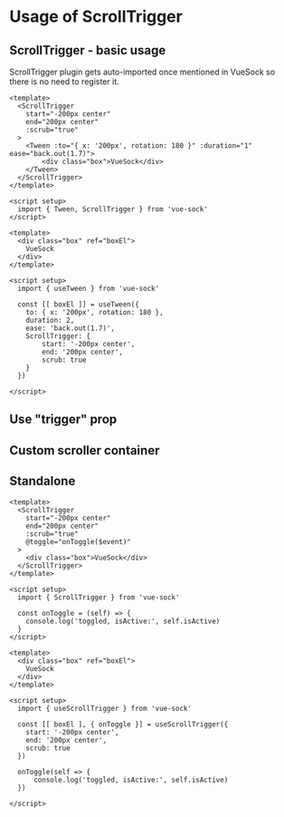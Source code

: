 # Usage of ScrollTrigger

## ScrollTrigger - basic usage

ScrollTrigger plugin gets auto-imported once mentioned in VueSock so there is no need to register it.

<CodeGroup>
  <CodeGroupItem title="Component API">

```vue
<template>
  <ScrollTrigger
    start="-200px center"
    end="200px center"
    :scrub="true"
  >
    <Tween :to="{ x: '200px', rotation: 180 }" :duration="1" ease="back.out(1.7)">
        <div class="box">VueSock</div>
    </Tween>
  </ScrollTrigger>
</template>

<script setup>
  import { Tween, ScrollTrigger } from 'vue-sock'
</script>
```

  </CodeGroupItem>
    <CodeGroupItem title="Composition API">

```vue
<template>
  <div class="box" ref="boxEl">
    VueSock
  </div>
</template>

<script setup>
  import { useTween } from 'vue-sock'

  const [[ boxEl ]] = useTween({ 
    to: { x: '200px', rotation: 180 }, 
    duration: 2,
    ease: 'back.out(1.7)',
    ScrollTrigger: {
        start: '-200px center',
        end: '200px center',
        scrub: true
    }
  })

</script>
```

  </CodeGroupItem>
</CodeGroup>

## Use "trigger" prop

## Custom scroller container

## Standalone

<CodeGroup>
  <CodeGroupItem title="Component API">

```vue
<template>
  <ScrollTrigger
    start="-200px center"
    end="200px center"
    :scrub="true"
    @toggle="onToggle($event)"
  >
    <div class="box">VueSock</div>
  </ScrollTrigger>
</template>

<script setup>
  import { ScrollTrigger } from 'vue-sock'

  const onToggle = (self) => {
    console.log('toggled, isActive:', self.isActive)
  }
</script>
```

  </CodeGroupItem>
    <CodeGroupItem title="Composition API">

```vue
<template>
  <div class="box" ref="boxEl">
    VueSock
  </div>
</template>

<script setup>
  import { useScrollTrigger } from 'vue-sock'

  const [[ boxEl ], { onToggle }] = useScrollTrigger({ 
    start: '-200px center',
    end: '200px center',
    scrub: true
  })

  onToggle(self => {
      console.log('toggled, isActive:', self.isActive)
  })

</script>
```

  </CodeGroupItem>
</CodeGroup>